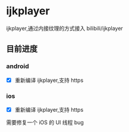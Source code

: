 # ijkplayer

ijkplayer,通过内接纹理的方式接入 bilibili/ijkplayer

## 目前进度

### android

- [x] 重新编译 ijkplayer,支持 https

### ios

- [x] 重新编译 ijkplayer,支持 https

需要修复一个 iOS 的 UI 线程 bug
